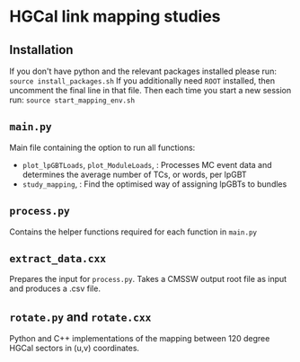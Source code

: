 # HGCal link mapping studies

## Installation

If you don't have python and the relevant packages installed please run: `source install_packages.sh`
If you additionally need `ROOT` installed, then uncomment the final line in that file.
Then each time you start a new session run: `source start_mapping_env.sh`

## `main.py`

Main file containing the option to run all functions:
- `plot_lpGBTLoads`, `plot_ModuleLoads`, : Processes MC event data and determines the average number of TCs, or words, per lpGBT
- `study_mapping`, :  Find the optimised way of assigning lpGBTs to bundles 

## `process.py`

Contains the helper functions required for each function in `main.py`

## `extract_data.cxx`

Prepares the input for `process.py`. Takes a CMSSW output root file as input and produces a .csv file.

## `rotate.py` and `rotate.cxx`

Python and C++ implementations of the mapping between 120 degree HGCal sectors in (u,v) coordinates.